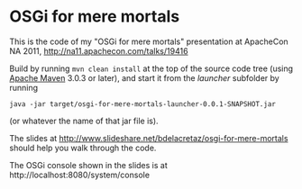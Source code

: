 # OSGi for mere mortals

This is the code of my "OSGi for mere mortals" presentation at
ApacheCon NA 2011, http://na11.apachecon.com/talks/19416

Build by running `mvn clean install` at the top of the source
code tree (using <a href="http://maven.apache.org">Apache Maven</a>
3.0.3 or later), and start it from the *launcher* subfolder by running

    java -jar target/osgi-for-mere-mortals-launcher-0.0.1-SNAPSHOT.jar

(or whatever the name of that jar file is).

The slides at http://www.slideshare.net/bdelacretaz/osgi-for-mere-mortals 
should help you walk through the code.

The OSGi console shown in the slides is at http://localhost:8080/system/console
